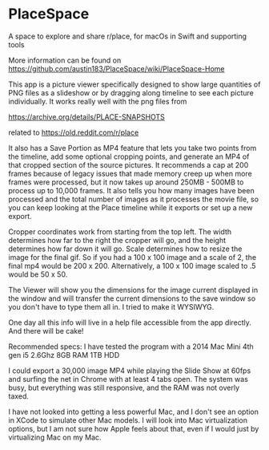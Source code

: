 # PlaceSpace
A space to explore and share r/place, for macOs in Swift
 and supporting tools
 
More information can be found on https://github.com/austin183/PlaceSpace/wiki/PlaceSpace-Home

This app is a picture viewer specifically designed to show large quantities of PNG files as a slideshow or by dragging along timeline to see each picture individually.  It works really well with the png files from

https://archive.org/details/PLACE-SNAPSHOTS

related to https://old.reddit.com/r/place

It also has a Save Portion as MP4 feature that lets you take two points from the timeline, add some optional cropping points, and generate an MP4 of that cropped section of the source pictures.  It recommends a cap at 200 frames because of legacy issues that made memory creep up when more frames were processed, but it now takes up around 250MB - 500MB to process up to 10,000 frames.  It also tells you how many images have been processed and the total number of images as it processes the movie file, so you can keep looking at the Place timeline while it exports or set up a new export.

Cropper coordinates work from starting from the top left.  The width determines how far to the right the cropper will go, and the height determines how far down it will go.  Scale determines how to resize the image for the final gif.  So if you had a 100 x 100 image and a scale of 2, the final mp4 would be 200 x 200.  Alternatively, a 100 x 100 image scaled to .5 would be 50 x 50.

The Viewer will show you the dimensions for the image current displayed in the window and will transfer the current dimensions to the save window so you don't have to type them all in.  I tried to make it WYSIWYG.

One day all this info will live in a help file accessible from the app directly.  And there will be cake!

Recommended specs:
I have tested the program with a 
2014 Mac Mini 
4th gen i5 2.6Ghz
8GB RAM
1TB HDD

I could export a 30,000 image MP4 while playing the Slide Show at 60fps and surfing the net in Chrome with at least 4 tabs open.  The system was busy, but everything was still responsive, and the RAM was not overly taxed.

I have not looked into getting a less powerful Mac, and I don't see an option in XCode to simulate other Mac models.  I will look into Mac virtualization options, but I am not sure how Apple feels about that, even if I would just by virtualizing Mac on my Mac.

